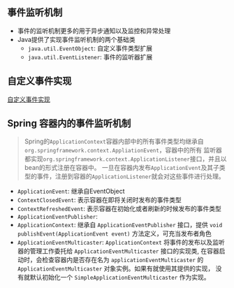 ## 事件监听机制

* 事件的监听机制更多的用于异步通知以及监控和异常处理
* Java提供了实现事件监听机制的两个基础类
    * `java.util.EventObject`: 自定义事件类型扩展
    * `java.util.EventListener`: 事件的监听器扩展
    
## 自定义事件实现

[自定义事件实现](https://github.com/fxbin/myself-wiki/tree/master/src/main/java/cn/fxbin/record/study/event)

## Spring 容器内的事件监听机制

> Spring的`ApplicationContext`容器内部中的所有事件类型均继承自`org.springframework.context.AppliationEvent`，容器中的所有
> 监听器都实现`org.springframework.context.ApplicationListener`接口，并且以bean的形式注册在容器中。
> 一旦在容器内发布`ApplicationEvent`及其子类型的事件，注册到容器的`ApplicationListener`就会对这些事件进行处理。

* `ApplicationEvent`: 继承自EventObject
* `ContextClosedEvent`: 表示容器在即将关闭时发布的事件类型
* `ContextRefreshedEvent`: 表示容器在初始化或者刷新的时候发布的事件类型
* `ApplicationEventPublisher`: 
* `ApplicationContext`: 继承自 `ApplicationEventPublisher` 接口，提供 `void publishEvent(ApplicationEvent event)` 方法定义，可充当发布者角色
* `ApplicationEventMulticaster`: `ApplicationContext` 将事件的发布以及监听器的管理工作委托给 `ApplicationEventMulticaster` 接口的实现类, 
    在容器启动时，会检查容器内是否存在名为 `applicationEventMulticaster` 的 `ApplicationEventMulticaster` 对象实例。如果有就使用其提供的实现，
    没有就默认初始化一个 `SimpleApplicationEventMulticaster` 作为实现。
